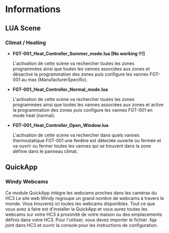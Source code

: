 # Informations
## LUA Scene
### Climat / Heating
- **FGT-001_Heat_Controller_Summer_mode.lua [No working !!!]**

   L'activation de cette scène va rechercher toutes les zones programmées ainsi que 
   toutes les vannes associées aux zones et désactive la programmation des zones puis
   configure les vannes FGT-001 au max (ManufacturerSpecific).

- **FGT-001_Heat_Controller_Normal_mode.lua**

   L'activation de cette scène va rechercher toutes les zones programmées ainsi que
   toutes les vannes associées aux zones et active la programmation des zones puis
   configure les vannes FGT-001 en mode heat (normal).

- **FGT-001_Heat_Controller_Open_Window.lua**

   L'activation de cette scène va rechercher dans quels vannes thermostatique FGT-001
   une fenêtre est détectée ouverte ou fermée et va ouvrir ou fermer toutes les vannes
   qui se trouvent dans la zone définie dans le panneau climat.

## QuickApp
### Windy Webcams
Ce module QuickApp intègre les webcams proches dans les caméras du HC3
Le site web Windy regroupe un grand nombre de webcams à travers le monde. Vous trouverez ici toutes les webcams disponibles. Tout ce que vous avez à faire est d'installer la QuickApp et vous aurez toutes les webcams sur votre HC3 à proximité de votre maison ou des emplacements définis dans votre HC3.
Pour l'utiliser, vous devez importer le fichier .fqa joint dans HC3 et ouvrir la console pour les instructions de configuration.
